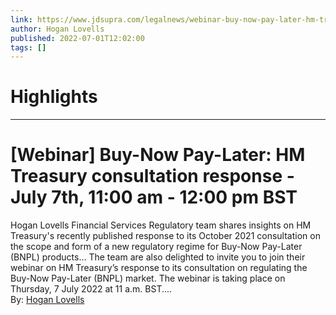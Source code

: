 ```yaml
---
link: https://www.jdsupra.com/legalnews/webinar-buy-now-pay-later-hm-treasury-6768318/
author: Hogan Lovells
published: 2022-07-01T12:02:00
tags: []
---
```

# Highlights


---
# [Webinar] Buy-Now Pay-Later: HM Treasury consultation response - July 7th, 11:00 am - 12:00 pm BST
Hogan Lovells Financial Services Regulatory team shares insights on HM Treasury's recently published response to its October 2021 consultation on the scope and form of a new regulatory regime for Buy-Now Pay-Later (BNPL) products... The team are also delighted to invite you to join their webinar on HM Treasury’s response to its consultation on regulating the Buy-Now Pay-Later (BNPL) market. The webinar is taking place on Thursday, 7 July 2022 at 11 a.m. BST....  
By: [Hogan Lovells](https://www.jdsupra.com/profile/Hogan_Lovells/)